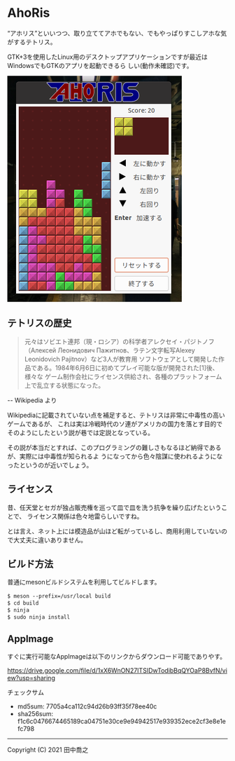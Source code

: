 AhoRis
====================================================================================================
“アホリス”といいつつ、取り立ててアホでもない、でもやっぱりすこしアホな気がするテトリス。

GTK+3を使用したLinux用のデスクトップアプリケーションですが最近はWindowsでもGTKのアプリを起動できるら
しい(動作未確認)です。

![画像](docs/images/screenshot-1.png)

テトリスの歴史
----------------------------------------------------------------------------------------------------
> 元々はソビエト連邦（現・ロシア）の科学者アレクセイ・パジトノフ（Алексей
> Леонидович Пажитнов、ラテン文字転写Alexey Leonidovich Pajitnov）など3人が教育用
> ソフトウェアとして開発した作品である。1984年6月6日に初めてプレイ可能な版が開発された[1]後、様々な
> ゲーム制作会社にライセンス供給され、各種のプラットフォーム上で乱立する状態になった。

-- Wikipedia より

Wikipediaに記載されていない点を補足すると、テトリスは非常に中毒性の高いゲームであるが、
これは実は冷戦時代のソ連がアメリカの国力を落とす目的でそのようにしたという説が巷では定説となっている。

その説が本当だとすれば、このプログラミングの難しさもなるほど納得であるが、実際には中毒性が知られるよ
うになってから色々陰謀に使われるようになったというのが近いでしょう。

ライセンス
----------------------------------------------------------------------------------------------------
昔、任天堂とセガが独占販売権を巡って皿で皿を洗う抗争を繰り広げたということで、
ライセンス関係は色々地雷らしいですね。

とは言え、ネット上には模造品が山ほど転がっているし、商用利用していないので大丈夫に違いありません。

ビルド方法
----------------------------------------------------------------------------------------------------
普通にmesonビルドシステムを利用してビルドします。

    $ meson --prefix=/usr/local build
	$ cd build
	$ ninja
	$ sudo ninja install

AppImage
----------------------------------------------------------------------------------------------------
すぐに実行可能なAppImageは以下のリンクからダウンロード可能でありやす。

<https://drive.google.com/file/d/1xX6WnON27ITSIDwTodibBqQYOaP8BvfN/view?usp=sharing>

チェックサム

* md5sum: 7705a4ca112c94d26b93ff35f78ee40c
* sha256sum: f1c6c0476674465189ca04751e30ce9e94942517e939352ece2cf3e8e1efc798

----------------------------------------------------------------------------------------------------

Copyright (C) 2021 田中喬之
